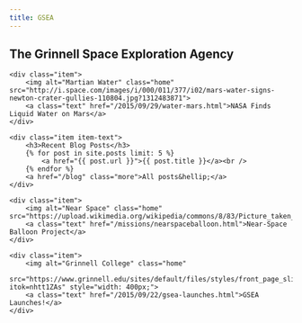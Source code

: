 ```yaml
---
title: GSEA
---
```


## The Grinnell Space Exploration Agency

<div id="news">

	<div class="item">
		<img alt="Martian Water" class="home" src="http://i.space.com/images/i/000/011/377/i02/mars-water-signs-newton-crater-gullies-110804.jpg?1312483871">
		<a class="text" href="/2015/09/29/water-mars.html">NASA Finds Liquid Water on Mars</a>
	</div>
	
	<div class="item item-text">
		<h3>Recent Blog Posts</h3>
		{% for post in site.posts limit: 5 %}
			<a href="{{ post.url }}">{{ post.title }}</a><br />
		{% endfor %}
		<a href="/blog" class="more">All posts&hellip;</a>
	</div>

	<div class="item">
		<img alt="Near Space" class="home"  src="https://upload.wikimedia.org/wikipedia/commons/8/83/Picture_taken_at_aprox._100,000_feet_above_Oregon_by_Justin_Hamel_and_Chris_Thompson.jpg">
		<a class="text" href="/missions/nearspaceballoon.html">Near-Space Balloon Project</a>
	</div>

	<div class="item">
		<img alt="Grinnell College" class="home"
		src="https://www.grinnell.edu/sites/default/files/styles/front_page_slideshow/public/About%20campus%20shot.jpg?itok=nhtt1ZAs" style="width: 400px;">
		<a class="text" href="/2015/09/22/gsea-launches.html">GSEA Launches!</a>
	</div>

</div>

